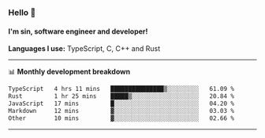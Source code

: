 ### Hello 👋
#### I'm sin, software engineer and developer!

**Languages I use:** TypeScript, C, C++ and Rust

---
📊 **Monthly development breakdown**

<!--START_SECTION:waka-->

```txt
TypeScript   4 hrs 11 mins   ███████████████▒░░░░░░░░░   61.09 %
Rust         1 hr 25 mins    █████▒░░░░░░░░░░░░░░░░░░░   20.84 %
JavaScript   17 mins         █░░░░░░░░░░░░░░░░░░░░░░░░   04.20 %
Markdown     12 mins         ▓░░░░░░░░░░░░░░░░░░░░░░░░   03.03 %
Other        10 mins         ▓░░░░░░░░░░░░░░░░░░░░░░░░   02.66 %
```

<!--END_SECTION:waka-->

---
